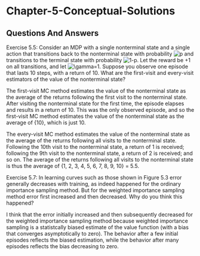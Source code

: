 # Chapter-5-Conceptual-Solutions

## Questions And Answers
Exercise 5.5: Consider an MDP with a single nonterminal state and a single action that transitions back to the nonterminal state with probability ![$p$](https://render.githubusercontent.com/render/math?math=%24p%24) and transitions to the terminal state with probability ![$1-p$](https://render.githubusercontent.com/render/math?math=%241-p%24). Let the reward be +1 on all transitions, and let ![$\gamma=1$](https://render.githubusercontent.com/render/math?math=%24%5Cgamma%3D1%24). Suppose you observe one episode that lasts 10 steps, with a return of 10. What are the first-visit and every-visit estimators of the value of the nonterminal state?

The first-visit MC method estimates the value of the nonterminal state as the average of the returns following the first visit to the nonterminal state.  After visiting the nonterminal state for the first time, the episode elapses and results in a return of 10. This was the only observed episode, and so the first-visit MC method estimates the value of the nonterminal state as the average of {10}, which is just 10.

The every-visit MC method estimates the value of the nonterminal state as the average of the returns following all visits to the nonterminal state.  Following the 10th visit to the nonterminal state, a return of 1 is received; following the 9th visit to the nonterminal state, a return of 2 is received; and so on. The average of the returns following all visits to the nonterminal state is thus the average of {1, 2, 3, 4, 5, 6, 7, 8, 9, 10} = 5.5.

Exercise 5.7: In learning curves such as those shown in Figure 5.3 error generally decreases with training, as indeed happened for the ordinary importance sampling method. But for the weighted importance sampling method error first increased and then decreased. Why do you think this happened?

I think that the error initially increased and then subsequently decreased for the weighted importance sampling method because weighted importance sampling is a statistcally biased estimate of the value function (with a bias that converges asymptotically to zero).  The behavior after a few initial episodes reflects the biased estimation, while the behavior after many episodes reflects the bias decreasing to zero.
